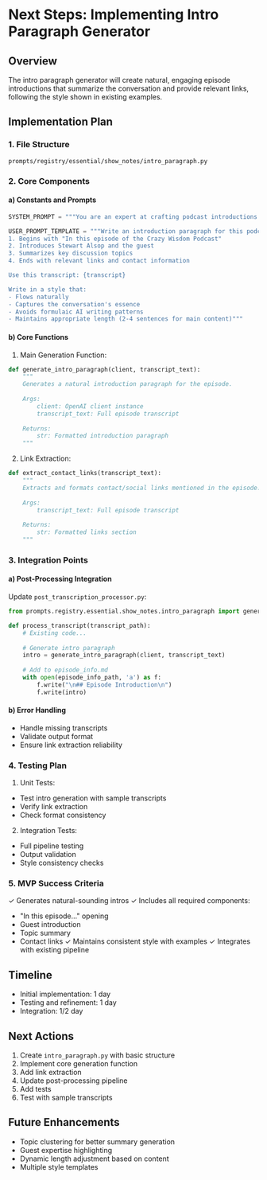 # Next Steps: Implementing Intro Paragraph Generator

## Overview
The intro paragraph generator will create natural, engaging episode introductions that summarize the conversation and provide relevant links, following the style shown in existing examples.

## Implementation Plan

### 1. File Structure
```
prompts/registry/essential/show_notes/intro_paragraph.py
```

### 2. Core Components

#### a) Constants and Prompts
```python
SYSTEM_PROMPT = """You are an expert at crafting podcast introductions that sound natural and engaging. You write in Stewart Alsop's voice, avoiding typical AI writing patterns."""

USER_PROMPT_TEMPLATE = """Write an introduction paragraph for this podcast episode that:
1. Begins with "In this episode of the Crazy Wisdom Podcast"
2. Introduces Stewart Alsop and the guest
3. Summarizes key discussion topics
4. Ends with relevant links and contact information

Use this transcript: {transcript}

Write in a style that:
- Flows naturally
- Captures the conversation's essence
- Avoids formulaic AI writing patterns
- Maintains appropriate length (2-4 sentences for main content)"""
```

#### b) Core Functions

1. Main Generation Function:
```python
def generate_intro_paragraph(client, transcript_text):
    """
    Generates a natural introduction paragraph for the episode.
    
    Args:
        client: OpenAI client instance
        transcript_text: Full episode transcript
        
    Returns:
        str: Formatted introduction paragraph
    """
```

2. Link Extraction:
```python
def extract_contact_links(transcript_text):
    """
    Extracts and formats contact/social links mentioned in the episode.
    
    Args:
        transcript_text: Full episode transcript
        
    Returns:
        str: Formatted links section
    """
```

### 3. Integration Points

#### a) Post-Processing Integration
Update `post_transcription_processor.py`:
```python
from prompts.registry.essential.show_notes.intro_paragraph import generate_intro_paragraph

def process_transcript(transcript_path):
    # Existing code...
    
    # Generate intro paragraph
    intro = generate_intro_paragraph(client, transcript_text)
    
    # Add to episode_info.md
    with open(episode_info_path, 'a') as f:
        f.write("\n## Episode Introduction\n")
        f.write(intro)
```

#### b) Error Handling
- Handle missing transcripts
- Validate output format
- Ensure link extraction reliability

### 4. Testing Plan

1. Unit Tests:
- Test intro generation with sample transcripts
- Verify link extraction
- Check format consistency

2. Integration Tests:
- Full pipeline testing
- Output validation
- Style consistency checks

### 5. MVP Success Criteria
✓ Generates natural-sounding intros
✓ Includes all required components:
  - "In this episode..." opening
  - Guest introduction
  - Topic summary
  - Contact links
✓ Maintains consistent style with examples
✓ Integrates with existing pipeline

## Timeline
- Initial implementation: 1 day
- Testing and refinement: 1 day
- Integration: 1/2 day

## Next Actions
1. Create `intro_paragraph.py` with basic structure
2. Implement core generation function
3. Add link extraction
4. Update post-processing pipeline
5. Add tests
6. Test with sample transcripts

## Future Enhancements
- Topic clustering for better summary generation
- Guest expertise highlighting
- Dynamic length adjustment based on content
- Multiple style templates